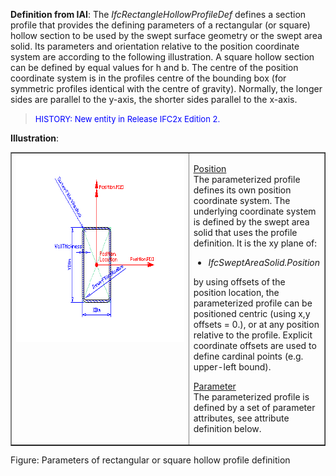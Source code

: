﻿**Definition
from IAI**: The _IfcRectangleHollowProfileDef_ defines a section profile that provides the defining parameters of a rectangular (or square) hollow section to be used by the swept surface geometry or the swept area solid. Its parameters and orientation relative to the position coordinate system are according to the following illustration. A square hollow section can be defined by equal values for h and b. The centre of the position coordinate system is in the profiles centre of the bounding box (for symmetric profiles identical with the centre of gravity). Normally, the longer sides are parallel to the y-axis, the shorter sides parallel to the x-axis.

> <font color="#0000ff" size="-1">HISTORY: New entity
in
Release IFC2x Edition 2.</font>

**Illustration**:

<table style="text-align: left; width: 100%;" border="1" cellpadding="2" cellspacing="2">
  <tbody>
    <tr>
      <td style="vertical-align: top; text-align: left; width: 420px;"><a href="drawings/IfcRectangleHollowProfileDef.dwf"><img src="figures/ifcrectanglehollowprofiledef.gif" alt="hollow rectange shape profile" border="0" height="300" width="400"></a></td>
      <td style="vertical-align: top; text-align: left;">
      <p><u>Position</u>
      <br>
The parameterized profile defines its own position coordinate system.
The underlying
coordinate system is defined by the swept area solid
that uses the profile definition. It is the xy plane of:</p>
      <ul>
        <li style="font-style: italic;">IfcSweptAreaSolid.Position</li>
      </ul>
by using offsets of the position location, the parameterized profile
can be positioned centric (using x,y offsets = 0.), or at any position
relative to the profile. Explicit coordinate offsets are used to define
cardinal points (e.g. upper-left bound).<span style="font-style: italic;"></span>
      <p><u>Parameter</u>
      <br>
The parameterized profile
is defined by a set of parameter attributes, see attribute definition
below.</p>
      </td>
    </tr>
  </tbody>
</table>

Figure: Parameters of rectangular or square hollow profile definition
